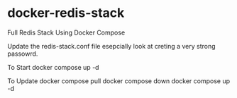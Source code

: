 # docker-redis-stack
Full Redis Stack Using Docker Compose

Update the redis-stack.conf file esepcially look at creting a very strong passowrd.

To Start
docker compose up -d

To Update
docker compose pull
docker compose down
docker compose up -d